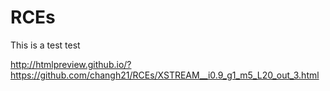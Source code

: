 # RCEs

This is a test test

http://htmlpreview.github.io/?https://github.com/changh21/RCEs/XSTREAM__i0.9_g1_m5_L20_out_3.html
